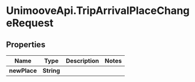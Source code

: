 # UnimooveApi.TripArrivalPlaceChangeRequest

## Properties
Name | Type | Description | Notes
------------ | ------------- | ------------- | -------------
**newPlace** | **String** |  | 


